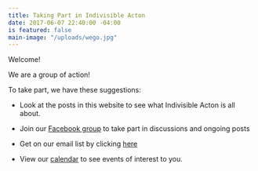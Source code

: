 ```yaml
---
title: Taking Part in Indivisible Acton
date: 2017-06-07 22:40:00 -04:00
is featured: false
main-image: "/uploads/wego.jpg"
---
```


Welcome!

We are a group of action!

To take part, we have these suggestions:

* Look at the posts in this website to see what Indivisible Acton is all about.

* Join our [Facebook group](http://www.facebook.com/groups/indivisibleacton)       to take part in discussions and ongoing posts

* Get on our email list by clicking [here](http://facebook.us15.list-manage1.com/subscribe?u=0a53edcb202ff6196a454997f&id=a829321657)

* View our [calendar](http://www.indivisibleacton.org/calendar.html) to see events of interest to you.